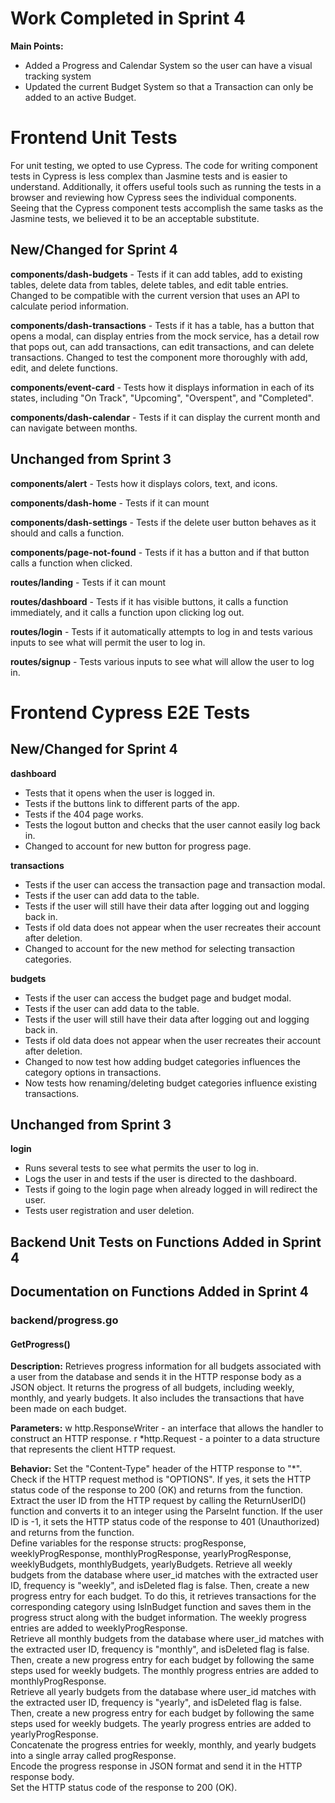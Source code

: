 # Work Completed in Sprint 4

**Main Points:**
- Added a Progress and Calendar System so the user can have a visual tracking system
- Updated the current Budget System so that a Transaction can only be added to an active Budget.

# Frontend Unit Tests

For unit testing, we opted to use Cypress.
The code for writing component tests in Cypress is less complex than Jasmine tests and is easier to understand.
Additionally, it offers useful tools such as running the tests in a browser and reviewing how Cypress sees the individual components.
Seeing that the Cypress component tests accomplish the same tasks as the Jasmine tests, we believed it to be an acceptable substitute.

## New/Changed for Sprint 4

**components/dash-budgets** - Tests if it can add tables, add to existing tables, delete data from tables, delete tables, and edit table entries.
Changed to be compatible with the current version that uses an API to calculate period information.

**components/dash-transactions** - Tests if it has a table, has a button that opens a modal, can display entries from the mock service, has a detail row that pops out, can add transactions, can edit transactions, and can delete transactions.
Changed to test the component more thoroughly with add, edit, and delete functions.

**components/event-card** - Tests how it displays information in each of its states, including "On Track", "Upcoming", "Overspent", and "Completed".

**components/dash-calendar** - Tests if it can display the current month and can navigate between months.

## Unchanged from Sprint 3

**components/alert** - Tests how it displays colors, text, and icons.

**components/dash-home** - Tests if it can mount

**components/dash-settings** - Tests if the delete user button behaves as it should and calls a function.

**components/page-not-found** - Tests if it has a button and if that button calls a function when clicked.

**routes/landing** - Tests if it can mount

**routes/dashboard** - Tests if it has visible buttons, it calls a function immediately, and it calls a function upon clicking log out.

**routes/login** - Tests if it automatically attempts to log in and tests various inputs to see what will permit the user to log in.

**routes/signup** - Tests various inputs to see what will allow the user to log in.

# Frontend Cypress E2E Tests

## New/Changed for Sprint 4

**dashboard**

- Tests that it opens when the user is logged in.
- Tests if the buttons link to different parts of the app.
- Tests if the 404 page works.
- Tests the logout button and checks that the user cannot easily log back in.
- Changed to account for new button for progress page.

**transactions**

- Tests if the user can access the transaction page and transaction modal.
- Tests if the user can add data to the table.
- Tests if the user will still have their data after logging out and logging back in.
- Tests if old data does not appear when the user recreates their account after deletion.
- Changed to account for the new method for selecting transaction categories.

**budgets**

- Tests if the user can access the budget page and budget modal.
- Tests if the user can add data to the table.
- Tests if the user will still have their data after logging out and logging back in.
- Tests if old data does not appear when the user recreates their account after deletion.
- Changed to now test how adding budget categories influences the category options in transactions.
- Now tests how renaming/deleting budget categories influence existing transactions.

## Unchanged from Sprint 3

**login**

- Runs several tests to see what permits the user to log in.
- Logs the user in and tests if the user is directed to the dashboard.
- Tests if going to the login page when already logged in will redirect the user.
- Tests user registration and user deletion.

## Backend Unit Tests on Functions Added in Sprint 4

## Documentation on Functions Added in Sprint 4
### backend/progress.go

#### GetProgress()
**Description:**
Retrieves progress information for all budgets associated with a user from the database and sends it in the HTTP response body as a JSON object. It returns the progress of all budgets, including weekly, monthly, and yearly budgets. It also includes the transactions that have been made on each budget.

**Parameters:**
w http.ResponseWriter - an interface that allows the handler to construct an HTTP response.
r *http.Request - a pointer to a data structure that represents the client HTTP request.

**Behavior:**
Set the "Content-Type" header of the HTTP response to "\*".  
Check if the HTTP request method is "OPTIONS". If yes, it sets the HTTP status code of the response to 200 (OK) and returns from the function.  
Extract the user ID from the HTTP request by calling the ReturnUserID() function and converts it to an integer using the ParseInt function. If the user ID is -1, it sets the HTTP status code of the response to 401 (Unauthorized) and returns from the function.  
Define variables for the response structs: progResponse, weeklyProgResponse, monthlyProgResponse, yearlyProgResponse, weeklyBudgets, monthlyBudgets, yearlyBudgets.
Retrieve all weekly budgets from the database where user_id matches with the extracted user ID, frequency is "weekly", and isDeleted flag is false. Then, create a new progress entry for each budget. To do this, it retrieves transactions for the corresponding category using IsInBudget function and saves them in the progress struct along with the budget information. The weekly progress entries are added to weeklyProgResponse.  
Retrieve all monthly budgets from the database where user_id matches with the extracted user ID, frequency is "monthly", and isDeleted flag is false. Then, create a new progress entry for each budget by following the same steps used for weekly budgets. The monthly progress entries are added to monthlyProgResponse.  
Retrieve all yearly budgets from the database where user_id matches with the extracted user ID, frequency is "yearly", and isDeleted flag is false. Then, create a new progress entry for each budget by following the same steps used for weekly budgets. The yearly progress entries are added to yearlyProgResponse.  
Concatenate the progress entries for weekly, monthly, and yearly budgets into a single array called progResponse.  
Encode the progress response in JSON format and send it in the HTTP response body.  
Set the HTTP status code of the response to 200 (OK).  
